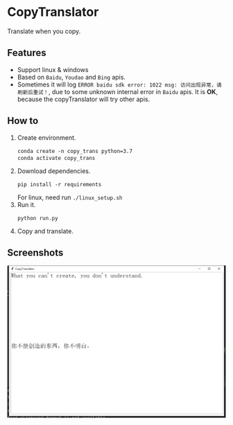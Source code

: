 # CopyTranslator

Translate when you copy.

## Features

+ Support linux & windows
+ Based on `Baidu`, `Youdao` and `Bing` apis.
+ Sometimes it will log `ERROR baidu sdk error: 1022 msg: 访问出现异常，请刷新后重试！`, due to some unknown internal error in
  `Baidu` apis. It is **OK**, because the copyTranslator will try other apis.

## How to

1. Create environment.
    ```shell script
    conda create -n copy_trans python=3.7
    conda activate copy_trans
    ``` 
2. Download dependencies.
    ```shell script
    pip install -r requirements
    ``` 
    For linux, need run `./linux_setup.sh`
3. Run it.
    ```shell script
    python run.py
    ```
4. Copy and translate.

## Screenshots

![screenshot](./images/screenshot.png)
